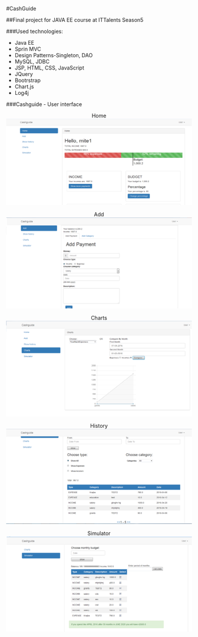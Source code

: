 #CashGuide 

##Final project for JAVA EE course at ITTalents Season5

###Used technologies:
* Java EE
* Sprin MVC
* Design Patterns-Singleton, DAO
* MySQL, JDBC
* JSP, HTML, CSS, JavaScript
* JQuery
* Bootrstrap
* Chart.js
* Log4j


###Cashguide - User interface

<p align="center"> Home <img src="https://raw.githubusercontent.com/LachezarM/cashguide/master/images/home.png" /></p>
<p align="center"> Add<img src="https://raw.githubusercontent.com/LachezarM/cashguide/master/images/add.png" /></p>
<p align="center"> Charts <img src="https://raw.githubusercontent.com/LachezarM/cashguide/master/images/charts.png" /></p>
<p align="center"> History <img src="https://raw.githubusercontent.com/LachezarM/cashguide/master/images/history.png" /></p>
<p align="center"> Simulator <img src="https://raw.githubusercontent.com/LachezarM/cashguide/master/images/simulator.png" /></p>
